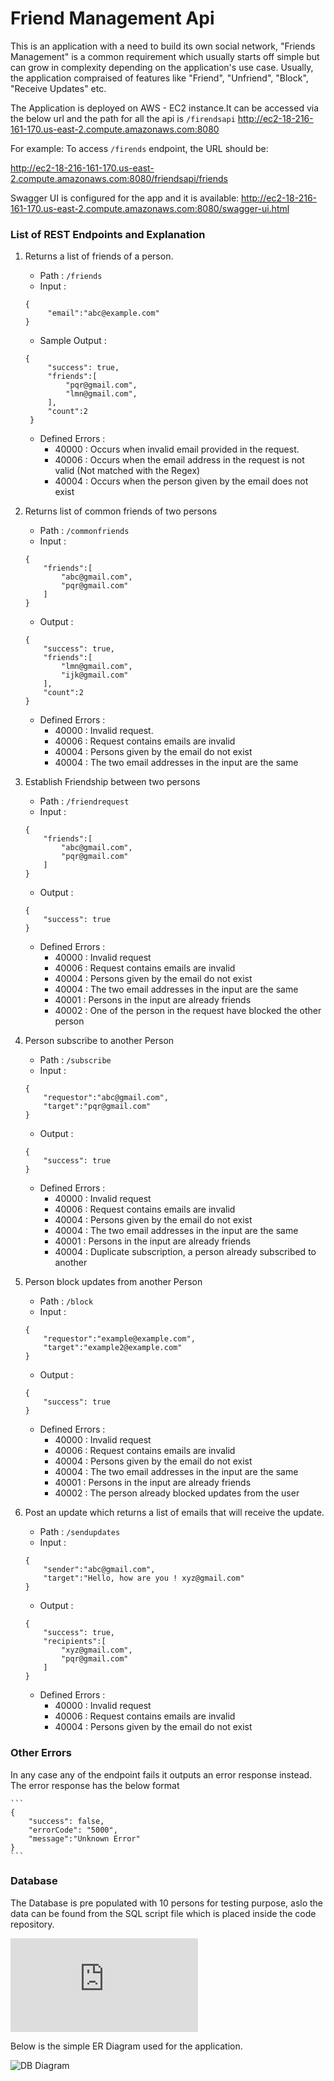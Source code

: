 # Friend Management Api

This is an application with a need to build its own social network, "Friends Management" is a common requirement which usually starts off simple but can grow in complexity depending on the application's use case.
Usually, the application compraised of features like "Friend", "Unfriend", "Block", "Receive Updates" etc.

The Application is deployed on AWS - EC2 instance.It can be accessed via the below url and the path for all the api is `/firendsapi`
http://ec2-18-216-161-170.us-east-2.compute.amazonaws.com:8080

For example: To access `/firends` endpoint, the URL should be:

http://ec2-18-216-161-170.us-east-2.compute.amazonaws.com:8080/friendsapi/friends

Swagger UI is configured for the app and it is available: http://ec2-18-216-161-170.us-east-2.compute.amazonaws.com:8080/swagger-ui.html

### List of REST Endpoints and Explanation

1. Returns a list of friends of a person.
   * Path : `/friends`
   * Input :
   ```
   {
		"email":"abc@example.com"
   }
   ```
   * Sample Output :
   ```
   {
		"success": true,
		"friends":[
			"pqr@gmail.com",
			"lmn@gmail.com",			
		],
		"count":2
	}
	```
	* Defined Errors : 
	  * 40000 : Occurs when invalid email provided in the request.
	  * 40006 : Occurs when the email address in the request is not valid (Not matched with the Regex)
	  * 40004 : Occurs when the person given by the email does not exist
	  
2.  Returns list of common friends of two persons
    * Path : `/commonfriends`
    * Input :
    ```
    {
		"friends":[
			"abc@gmail.com",
			"pqr@gmail.com"
		]
    }
    ```
    * Output :
    ```
    {
		"success": true,
		"friends":[
			"lmn@gmail.com",
			"ijk@gmail.com"
		],
		"count":2
	}
	```
	* Defined Errors : 
	  * 40000 : Invalid request.
	  * 40006 : Request contains emails are invalid
	  * 40004 : Persons given by the email do not exist
	  * 40004 : The two email addresses in the input are the same
	  
3.  Establish Friendship between two persons
    * Path : `/friendrequest`
    * Input :
    ```
    {
		"friends":[
			"abc@gmail.com",
			"pqr@gmail.com"
		]
    }
    ```
    * Output :
    ```
    {
		"success": true
	}
	```
	* Defined Errors : 
	  * 40000 : Invalid request
	  * 40006 : Request contains emails are invalid
	  * 40004 : Persons given by the email do not exist
	  * 40004 : The two email addresses in the input are the same
	  * 40001 : Persons in the input are already friends
	  * 40002 : One of the person in the request have blocked the other person
	  
4.  Person subscribe to another Person
    * Path : `/subscribe`
    * Input :
    ```
    {
		"requestor":"abc@gmail.com",
		"target":"pqr@gmail.com"
    }
    ```
    * Output :
    ```
    {
		"success": true
	}
	```
	* Defined Errors : 
	  * 40000 : Invalid request
	  * 40006 : Request contains emails are invalid
	  * 40004 : Persons given by the email do not exist
	  * 40004 : The two email addresses in the input are the same
	  * 40001 : Persons in the input are already friends
	  * 40004 : Duplicate subscription, a person already subscribed to another

5.  Person block updates from another Person
    * Path : `/block`
    * Input :
    ```
    {
		"requestor":"example@example.com",
		"target":"example2@example.com"
    }
    ```
    * Output :
    ```
    {
		"success": true
	}
	```
	* Defined Errors : 
	  * 40000 : Invalid request
	  * 40006 : Request contains emails are invalid
	  * 40004 : Persons given by the email do not exist
	  * 40004 : The two email addresses in the input are the same
	  * 40001 : Persons in the input are already friends
	  * 40002 : The person already blocked updates from the user
	  
6.  Post an update which returns a list of emails that will receive the update.
    * Path : `/sendupdates`
    * Input :
    ```
    {
		"sender":"abc@gmail.com",
		"target":"Hello, how are you ! xyz@gmail.com"
    }
    ```
    * Output :
    ```
    {
		"success": true,
		"recipients":[
			"xyz@gmail.com",
			"pqr@gmail.com"			
		]
	}
	```
	* Defined Errors : 
	  * 40000 : Invalid request
	  * 40006 : Request contains emails are invalid
	  * 40004 : Persons given by the email do not exist
	  
### Other Errors

In any case any of the endpoint fails it outputs an error response instead. The error response has the below format

	```
	{
		"success": false,
		"errorCode": "5000",
		"message":"Unknown Error"
	}
	```
   
### Database
The Database is pre populated with 10 persons for testing purpose, aslo the data can be found from the SQL script file which is placed inside the code repository.

![Db Script](https://github.com/isudarsan/friendmanagement/blob/master/Friend_DB.sql)

Below is the simple ER Diagram used for the application.

![DB Diagram](https://github.com/isudarsan/friendmanagement/blob/master/DB_ER_DIAGRAM.bmp)

